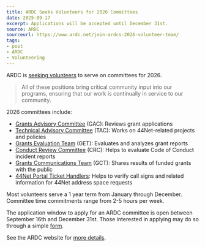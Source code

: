 ```yaml
---
title: ARDC Seeks Volunteers for 2026 Committees
date: 2025-09-17
excerpt: Applications will be accepted until December 31st.
source: ARDC
sourceurl: https://www.ardc.net/join-ardcs-2026-volunteer-team/
tags:
- post
- ARDC
- Volunteering
---
```

ARDC is [seeking volunteers](https://www.ardc.net/join-ardcs-2026-volunteer-team/) to serve on committees for 2026.

> All of these positions bring critical community input into our programs, ensuring that our work is continually in service to our community.

2026 committees include: 

- [Grants Advisory Committee](https://www.ardc.net/about/committee-volunteer-positions-at-ardc/grants-advisory-committee/) (GAC): Reviews grant applications
- [Technical Advisory Committee](https://www.ardc.net/about/technical-advisory-committee/) (TAC): Works on 44Net-related projects and policies
- [Grants Evaluation Team](https://www.ardc.net/about/committee-volunteer-positions-at-ardc/grants-evaluation-team/) (GET): Evaluates and analyzes grant reports
- [Conduct Review Committee](https://www.ardc.net/about/committee-volunteer-positions-at-ardc/conduct-review-committee/) (CRC): Helps to evaluate Code of Conduct incident reports
- [Grants Communications Team](https://www.ardc.net/about/committee-volunteer-positions-at-ardc/grants-communications-team/) (GCT): Shares results of funded grants with the public
- [44Net Portal Ticket Handlers](https://portal.ampr.org/): Helps to verify call signs and related information for 44Net address space requests

Most volunteers serve a 1 year term from January through December. Committee time commitments range from 2-5 hours per week. 

The application window to apply for an ARDC committee is open between September 16th and December 31st. Those interested in applying may do so through a simple [form](https://docs.google.com/forms/d/e/1FAIpQLScyU0PwQBSD_ohtCuRwsvDq7q3E4EfRJXZ8S9CeEb7nJpHw8g/viewform). 

See the ARDC website for [more details](https://www.ardc.net/join-ardcs-2026-volunteer-team/).